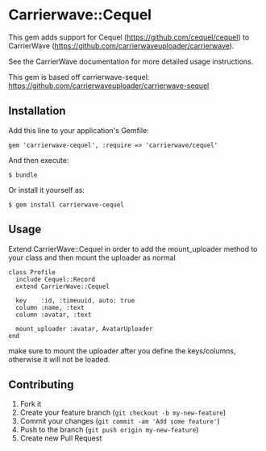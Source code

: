 # Carrierwave::Cequel

This gem adds support for Cequel (https://github.com/cequel/cequel) to CarrierWave (https://github.com/carrierwaveuploader/carrierwave).

See the CarrierWave documentation for more detailed usage instructions.

This gem is based off carrierwave-sequel:
https://github.com/carrierwaveuploader/carrierwave-sequel

## Installation

Add this line to your application's Gemfile:

    gem 'carrierwave-cequel', :require => 'carrierwave/cequel'

And then execute:

    $ bundle

Or install it yourself as:

    $ gem install carrierwave-cequel

## Usage

Extend CarrierWave::Cequel in order to add the mount_uploader method to your class and then mount the uploader as normal

```
class Profile
  include Cequel::Record
  extend CarrierWave::Cequel

  key    :id, :timeuuid, auto: true
  column :name, :text
  column :avatar, :text

  mount_uploader :avatar, AvatarUploader
end
```

make sure to mount the uploader after you define the keys/columns, otherwise it will not be loaded.

## Contributing

1. Fork it
2. Create your feature branch (`git checkout -b my-new-feature`)
3. Commit your changes (`git commit -am 'Add some feature'`)
4. Push to the branch (`git push origin my-new-feature`)
5. Create new Pull Request
